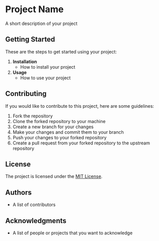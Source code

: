 #  Project Name

A short description of your project

##  Getting Started

These are the steps to get started using your project:

1. **Installation**
   * How to install your project
2. **Usage**
   * How to use your project

##  Contributing

If you would like to contribute to this project, here are some guidelines:

1. Fork the repository
2. Clone the forked repository to your machine
3. Create a new branch for your changes
4. Make your changes and commit them to your branch
5. Push your changes to your forked repository
6. Create a pull request from your forked repository to the upstream repository

##  License

The project is licensed under the [MIT License](https://opensource.org/licenses/MIT).

##  Authors

* A list of contributors

##  Acknowledgments

* A list of people or projects that you want to acknowledge
